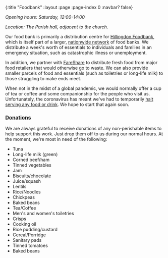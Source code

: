 {:title "Foodbank"
 :layout :page
 :page-index 0
 :navbar? false}

*Opening hours: Saturday, 12:00-14:00*

*Location: The Parish hall, adjacent to the church.*

Our food bank is primarily a distribution centre for [Hillingdon Foodbank](https://hillingdon.foodbank.org.uk/), which is itself part of a larger, [nationwide network](https://www.trusselltrust.org/) of food banks. We distribute a week's worth of essentials to individuals and families in an emergency situation, such as catastrophic illness or unemployment.

In addition, we partner with [FareShare](https://fareshare.org.uk/) to distribute fresh food from major food retailers that would otherwise go to waste. We can also provide smaller parcels of food and essentials (such as toiletries or long-life milk) to those struggling to make ends meet.

When not in the midst of a global pandemic, we would normally offer a cup of tea or coffee and some companionship for the people who visit us. Unfortunately, the coronavirus has meant we've had to temporarily [halt serving any food or drink](../../posts-output/2020-03-21-foodbank-changes/). We hope to start that again soon.

### [Donations](#donations)

We are always grateful to receive donations of any non-perishable items to help support this work. Just drop them off to us during our normal hours. At the moment, we're most in need of the following:

 * Tuna
 * Long-life milk (green)
 * Corned beef/ham
 * Tinned vegetables
 * Jam
 * Biscuits/chocolate
 * Juice/squash
 * Lentils
 * Rice/Noodles
 * Chickpeas
 * Baked beans
 * Tea/Coffee
 * Men's and women's toiletries
 * Crisps
 * Cooking oil
 * Rice pudding/custard
 * Cereal/Porridge
 * Sanitary pads
 * Tinned tomatoes
 * Baked beans
